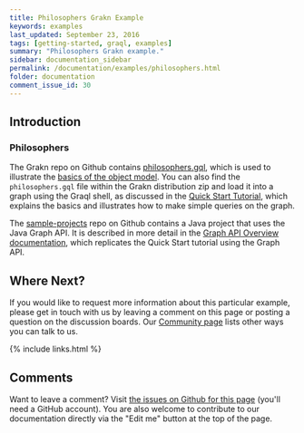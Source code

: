 ```yaml
---
title: Philosophers Grakn Example
keywords: examples
last_updated: September 23, 2016
tags: [getting-started, graql, examples]
summary: "Philosophers Grakn example."
sidebar: documentation_sidebar
permalink: /documentation/examples/philosophers.html
folder: documentation
comment_issue_id: 30
---
```



## Introduction

### Philosophers

The Grakn repo on Github contains [philosophers.gql](https://github.com/graknlabs/grakn/blob/master/grakn-dist/src/examples/philosophers.gql), which is used to illustrate the [basics of the object model](../the-basics/grakn-basics.html). You can also find the `philosophers.gql` file within the Grakn distribution zip and load it into a graph using the Graql shell, as discussed in the [Quick Start Tutorial](../the-basics/quickstart-tutorial.html), which explains the basics and illustrates how to make simple queries on the graph.

The [sample-projects](https://github.com/graknlabs/sample-projects) repo on Github contains a Java project that uses the Java Graph API. It is described in more detail in the [Graph API Overview documentation](../core-api/overview.html), which replicates the Quick Start tutorial using the Graph API. 

## Where Next?

If you would like to request more information about this particular example, please get in touch with us by leaving a comment on this page or posting a question on the discussion boards.  Our [Community page](https://grakn.ai/community.html) lists other ways you can talk to us.


{% include links.html %}

## Comments
Want to leave a comment? Visit <a href="https://github.com/graknlabs/docs/issues/30" target="_blank">the issues on Github for this page</a> (you'll need a GitHub account). You are also welcome to contribute to our documentation directly via the "Edit me" button at the top of the page.

